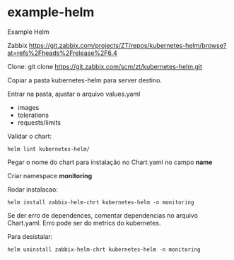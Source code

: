 # example-helm
Example Helm

Zabbix
https://git.zabbix.com/projects/ZT/repos/kubernetes-helm/browse?at=refs%2Fheads%2Frelease%2F6.4

Clone:
git clone https://git.zabbix.com/scm/zt/kubernetes-helm.git

Copiar a pasta kubernetes-helm para server destino.

Entrar na pasta, ajustar o arquivo values.yaml
- images
- tolerations
- requests/limits

Validar o chart:
```
helm lint kubernetes-helm/
```
Pegar o nome do chart para instalação no Chart.yaml no campo **name**

Criar namespace **monitoring**

Rodar instalacao: 
```
helm install zabbix-helm-chrt kubernetes-helm -n monitoring
```
Se der erro de dependences, comentar dependencias no arquivo Chart.yaml. Erro pode ser do metrics do kubernetes.


Para desistalar:
```
helm uninstall zabbix-helm-chrt kubernetes-helm -n monitoring
```



